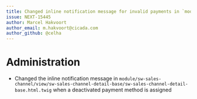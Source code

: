 ```yaml
---
title: Changed inline notification message for invalid payments in `module/sw-sales-channel/view/sw-sales-channel-detail-base/sw-sales-channel-detail-base.html.twig`
issue: NEXT-15445
author: Marcel Hakvoort
author_email: m.hakvoort@cicada.com
author_github: @celha
---
```

# Administration
* Changed the inline notification message in `module/sw-sales-channel/view/sw-sales-channel-detail-base/sw-sales-channel-detail-base.html.twig` when a deactivated payment method is assigned
